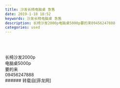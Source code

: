 ```yaml
---
title: 沙发长椅电脑桌 急售
date: 2019-1-18 18:52
keywords: 沙发长椅电脑桌 急售
description: 长椅沙发2000p电脑桌5000p要的来09456247888
categories: used
---
```

<td class="t_f" id="postmessage_2734081">

<br/>
<img alt="" border="0" class="zoom" data-cf-modified-b6d12c31ed2699d0e936b477-="" file="http://www.flw.ph/data/appbyme/upload/image/201901/18/bcX5brQ2SDMB.jpg" id="aimg_E57rN" lazyloadthumb="1" onclick="" onmouseover="" src="http://www.flw.ph/data/appbyme/upload/image/201901/18/bcX5brQ2SDMB.jpg"/><br/>
<br/>
<img alt="" border="0" class="zoom" data-cf-modified-b6d12c31ed2699d0e936b477-="" file="http://www.flw.ph/data/appbyme/upload/image/201901/18/nEAPLwAX9oha.jpg" id="aimg_X0ztn" lazyloadthumb="1" onclick="" onmouseover="" src="http://www.flw.ph/data/appbyme/upload/image/201901/18/nEAPLwAX9oha.jpg"/><br/>
<br/>
<img alt="" border="0" class="zoom" data-cf-modified-b6d12c31ed2699d0e936b477-="" file="http://www.flw.ph/data/appbyme/upload/image/201901/18/rG00TczYmL9L.jpg" id="aimg_RU1lZ" lazyloadthumb="1" onclick="" onmouseover="" src="http://www.flw.ph/data/appbyme/upload/image/201901/18/rG00TczYmL9L.jpg"/><br/>
长椅沙发2000p<br/>
电脑桌5000p<br/>
要的来<br/>
09456247888<br/>
</td>
###### 转载自[菲龙网]